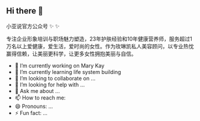 ## Hi there 👋

小亚说官方公众号 ✨ ✨ 

专注企业形象培训与职场魅力塑造，23年护肤经验和10年健康营养师，服务超过1万名以上爱健康，爱生活，爱时尚的女性。作为玫琳凯私人美容顾问，以专业热忱赢得信赖，让美丽更科学，让更多女性拥抱美丽与自信。

- 🔭 I’m currently working on Mary Kay
- 🌱 I’m currently learning life system building
- 👯 I’m looking to collaborate on ...
- 🤔 I’m looking for help with ...
- 💬 Ask me about ...
- 📫 How to reach me: 
- 😄 Pronouns: ...
- ⚡ Fun fact: ...
